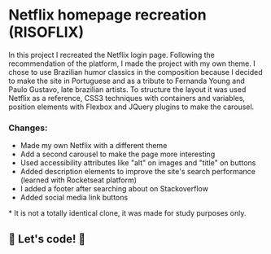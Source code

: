 # Netflix homepage recreation (RISOFLIX)

In this project I recreated the Netflix login page. Following the recommendation of the platform, I made the project with my own theme. I chose to use Brazilian humor classics in the composition because I decided to make the site in Portuguese and as a tribute to Fernanda Young and Paulo Gustavo, late brazilian artists.
To structure the layout it was used Netflix as a reference, CSS3 techniques with containers and variables, position elements with Flexbox and JQuery plugins to make the carousel. 

### Changes:

* Made my own Netflix with a different theme
* Add a second carousel to make the page more interesting
* Used accessibility attributes like "alt" on images and "title" on buttons
* Added description elements to improve the site's search performance (learned with Rocketseat platform)
* I added a footer after searching about on Stackoverflow
* Added social media link buttons


\* It is not a totally identical clone, it was made for study purposes only.


## 🚀 Let's code! 🚀
